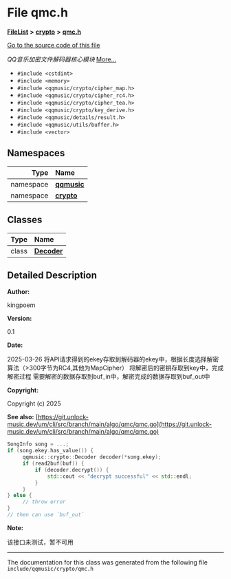 

# File qmc.h



[**FileList**](files.md) **>** [**crypto**](dir_544e59fdeba566aba49a0802b8225c84.md) **>** [**qmc.h**](qmc_8h.md)

[Go to the source code of this file](qmc_8h_source.md)

_QQ音乐加密文件解码器核心模块_ [More...](#detailed-description)

* `#include <cstdint>`
* `#include <memory>`
* `#include <qqmusic/crypto/cipher_map.h>`
* `#include <qqmusic/crypto/cipher_rc4.h>`
* `#include <qqmusic/crypto/cipher_tea.h>`
* `#include <qqmusic/crypto/key_derive.h>`
* `#include <qqmusic/details/result.h>`
* `#include <qqmusic/utils/buffer.h>`
* `#include <vector>`













## Namespaces

| Type | Name |
| ---: | :--- |
| namespace | [**qqmusic**](namespaceqqmusic.md) <br> |
| namespace | [**crypto**](namespaceqqmusic_1_1crypto.md) <br> |


## Classes

| Type | Name |
| ---: | :--- |
| class | [**Decoder**](classqqmusic_1_1crypto_1_1Decoder.md) <br> |


















































## Detailed Description




**Author:**

kingpoem 




**Version:**

0.1 




**Date:**

2025-03-26 将API请求得到的ekey存取到解码器的ekey中，根据长度选择解密算法（&gt;300字节为RC4,其他为MapCipher） 将解密后的密钥存取到key中，完成解密过程 需要解密的数据存取到buf\_in中，解密完成的数据存取到buf\_out中 




**Copyright:**

Copyright (c) 2025 




**See also:** [https://git.unlock-music.dev/um/cli/src/branch/main/algo/qmc/qmc.go](https://git.unlock-music.dev/um/cli/src/branch/main/algo/qmc/qmc.go) 
```C++
SongInfo song = ...;
if (song.ekey.has_value()) {
     qqmusic::crypto::Decoder decoder(*song.ekey);
     if (read2buf(buf)) {
         if (decoder.decrypt()) {
             std::cout << "decrypt successful" << std::endl;
         }
     }
} else {
     // throw error
}
// then can use `buf_out`
```
 


**Note:**

该接口未测试，暂不可用 





    

------------------------------
The documentation for this class was generated from the following file `include/qqmusic/crypto/qmc.h`

